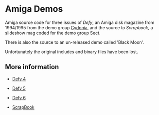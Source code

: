# Amiga Demos

Amiga source code for three issues of _Defy_, an Amiga disk magazine from 1994/1995 from the demo group [Cydonia](http://www.pouet.net/groups.php?which=845), and the source to _Scrapbook_, a slideshow mag coded for the demo group Sect.

There is also the source to an un-released demo called 'Black Moon'.

Unfortunately the original includes and binary files have been lost.

## More information
* [Defy 4](http://www.pouet.net/prod.php?which=14396)
* [Defy 5](http://www.pouet.net/prod.php?which=14397)
* [Defy 6](http://www.pouet.net/prod.php?which=14398)

* [ScrapBook](http://www.pouet.net/prod.php?which=48966)

